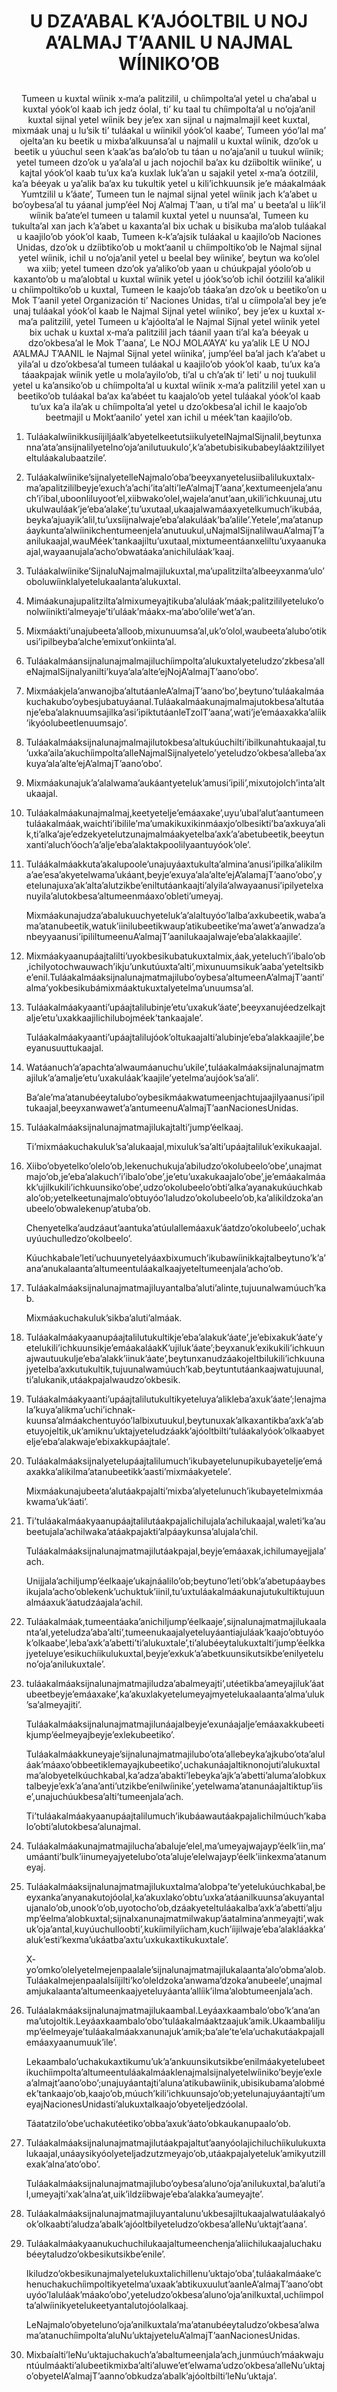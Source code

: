 <h1 align='center'>U DZAʼABAL KʼAJÓOLTBIL U NOJ AʼALMAJ TʼAANIL U NAJMAL WÍINIKOʼOB</h1>
<h2 align='center'></h2>
<p align='center'>Tumeen u kuxtal wíinik x‐maʼa palitzilil, u chíimpoltaʼal yetel u chaʼabal u kuxtal yóokʼol kaab ich jedz óolal, tiʼ ku taal tu chíimpoltaʼal u noʼojaʼanil kuxtal sijnal yetel wíinik bey jeʼex xan sijnal u najmalmajil keet kuxtal, mixmáak unaj u luʼsik tiʼ tuláakal u wíinikil yóokʼol kaabeʼ,
Tumeen yóoʼlal maʼ ojeltaʼan ku beetik u mixbaʼalkuunsaʼal u najmalil u kuxtal wíinik, dzoʼok u beetik u yúuchul seen kʼaakʼas baʼaloʼob tu táan u noʼajaʼanil u tuukul wíinik; yetel tumeen dzoʼok u yaʼalaʼal u jach nojochil baʼax ku dzíiboltik wíinikeʼ, u kajtal yóokʼol kaab tuʼux kaʼa kuxlak lukʼaʼan u sajakil yetel x‐maʼa óotzilil, kaʼa béeyak u yaʼalik baʼax ku tukultik yetel u kiliʼichkuunsik jeʼe máakalmáak Yumtzilil u kʼáateʼ,
Tumeen tun le najmal sijnal yetel wíinik jach kʼaʼabet u boʼoybesaʼal tu yáanal jumpʼéel Noj Aʼalmaj Tʼaan, u tiʼal maʼ u beetaʼal u líikʼil wíinik baʼateʼel tumeen u talamil kuxtal yetel u nuunsaʼal,
Tumeen ku tukultaʼal xan jach kʼaʼabet u kaxantaʼal bix uchak u bisikuba maʼalob tuláakal u kaajiloʼob yóokʼol kaab,
Tumeen k‐kʼaʼajsik tuláakal u kaajiloʼob Naciones Unidas, dzoʼok u dzíibtikoʼob u moktʼaanil u chíimpoltikoʼob le Najmal sijnal yetel wíinik, ichil u noʼojaʼanil yetel u beelal bey wíinikeʼ, beytun wa koʼolel wa xiib; yetel tumeen dzoʼok yaʼalikoʼob yaan u chúukpajal yóoloʼob u kaxantoʼob u maʼalobtal u kuxtal wíinik yetel u jóokʼsoʼob ichil óotzilil kaʼalikil u chíimpoltikoʼob u kuxtal,
Tumeen le kaajoʼob táakaʼan dzoʼok u beetikoʼon u Mok Tʼaanil yetel Organización tiʼ Naciones Unidas, tiʼal u cíimpolaʼal bey jeʼe unaj tuláakal yóokʼol kaab le Najmal Sijnal yetel wíinikoʼ, bey jeʼex u kuxtal x‐maʼa palitzilil, yetel
Tumeen u kʼajóoltaʼal le Najmal Sijnal yetel wíinik yetel bix uchak u kuxtal x‐maʼa palitzilil jach táanil yaan tiʼal kaʼa béeyak u dzoʼokbesaʼal le Mok Tʼaanaʼ,
Le NOJ MOLAʼAYAʼ ku yaʼalik
LE U NOJ AʼALMAJ TʼAANIL le Najmal Sijnal yetel wíinikaʼ, jumpʼéel baʼal jach kʼaʼabet u yilaʼal u dzoʼokbesaʼal tumeen tuláakal u kaajiloʼob yóokʼol kaab, tuʼux kaʼa táaakpajak wíinik yetle u molaʼayiloʼob, tiʼal u chʼaʼak tiʼ letiʼ u noj tuukulil yetel u kaʼansikoʼob u chíimpoltaʼal u kuxtal wíinik x‐maʼa palitzilil yetel xan u beetikoʼob tuláakal baʼax kaʼabéet tu kaajaloʼob yetel tuláakal yóokʼol kaab tuʼux kaʼa ilaʼak u chíimpoltaʼal yetel u dzoʼokbesaʼal ichil le kaajoʼob beetmajil u Moktʼaaniloʼ yetel xan ichil u méekʼtan kaajiloʼob.</p>
<ol>
  <li>
    <p>TuláakalwíinikkusíijiljáalkʼabyetelkeetutsiikulyetelNajmalSijnalil,beytunxannaʼataʼansijnalilyetelnoʼojaʼanilutuukuloʼ,kʼaʼabetubisikubabeyláaktzililyeteltuláakalubaatzileʼ.</p>
  </li>
  <li>
    <p>TuláakalwíinikeʼsijnalyetelleNajmaloʼobaʼbeeyxanyetelusiibalilukuxtalx‐maʼapalitzililbeyjeʼexuchʼaʼachiʼitaʼaltiʼleAʼalmajTʼaanaʼ,kextumeenjelaʼanuchʼiʼibal,uboonliluyootʼel,xiibwakoʼolel,wajelaʼanutʼaan,ukiliʼichkuunaj,utuukulwauláakʼjeʼebaʼalakeʼ,tuʼuxutaal,ukaajalwamáaxyetelkumuchʼikubáa,beykaʼajuayikʼalil,tuʼuxsíijnalwajeʼebaʼalakuláakʼbaʼalileʼ.Yeteleʼ,maʼatanupáaykuntaʼalwíinikchentumeenjelaʼanutuukul,uNajmalSijnalilwauAʼalmajTʼaanilukaajal,wauMéekʼtankaajiltuʼuxutaal,mixtumeentáanxeliltuʼuxyaanukaajal,wayaanujalaʼachoʼobwatáakaʼanichiluláakʼkaaj.</p>
  </li>
  <li>
    <p>TuláakalwíinikeʼSijnaluNajmalmajilukuxtal,maʼupalitziltaʼalbeeyxanmaʼuloʼoboluwíinklalyetelukaalantaʼalukuxtal.</p>
  </li>
  <li>
    <p>Mimáakunajupalitziltaʼalmixumeyajtikubaʼaluláakʼmáak;palitzililyetelukoʼonolwíiniktiʼalmeyajeʼtiʼuláakʼmáakx‐maʼaboʼolileʼwetʼaʼan.</p>
  </li>
  <li>
    <p>Mixmáaktiʼunajubeetaʼalloob,mixunuumsaʼal,ukʼoʼolol,waubeetaʼaluboʼotikusiʼipilbeybaʼalcheʼemixutʼonkiintaʼal.</p>
  </li>
  <li>
    <p>TuláakalmáansijnalunajmalmajiluchíimpoltaʼalukuxtalyeteludzoʼzkbesaʼalleNajmalSijnalyaniltiʼkuyaʼalaʼalteʼejNojAʼalmajTʼaanoʼoboʼ.</p>
  </li>
  <li>
    <p>MixmáakjelaʼanwanojbaʼaltutáanleAʼalmajTʼaanoʼboʼ,beytunoʼtuláakalmáakuchakuboʼoybesjubatuyáanal.TuláakalmáakunajmalmajutokbesaʼaltutáanjeʼebaʼalaknuumsajilkaʼasiʼipiktutáanleTzolTʼaanaʼ,watiʼjeʼemáaxakkaʼalíikʼikyóolubeetlenuumsajoʼ.</p>
  </li>
  <li>
    <p>Tuláakalmáaksijnalunajmalmajilutokbesaʼaltukúuchiltiʼibilkunahtukaajal,tuʼuxkaʼailaʼakuchíimpoltaʼalleNajmalSijnalyeteloʼyeteludzoʼokbesaʼallebaʼaxkuyaʼalaʼalteʼejAʼalmajTʼaanoʼoboʼ.</p>
  </li>
  <li>
    <p>Mixmáakunajukʼaʼalalwamaʼaukáantyetelukʼamusiʼipiliʼ,mixutojolchʼintaʼaltukaajal.</p>
  </li>
  <li>
    <p>Tuláakalmáakunajmalmaj,keetyeteljeʼemáaxakeʼ,uyuʼubalʼalutʼaantumeentuláakalmáak,waichtiʼibilileʼmaʼumakikuxikinmáaxjoʼolbesiktiʼbaʼaxkuyaʼalik,tiʼalkaʼajeʼedzekyetelutzunajmalmáakyetelbaʼaxkʼaʼabetubeetik,beeytunxantiʼaluchʼóochʼaʼaljeʼebaʼalaktakpoolilyaantuyóokʼoleʼ.</p>
  </li>
  <li>
    <p>Tuláákalmáakkutaʼakalupooleʼunajuyáaxtukultaʼalminaʼanusiʼipilkaʼalikilmaʼaeʼesaʼakyetelwamaʼukáant,beyjeʼexuyaʼalaʼalteʼejAʼalamajTʼaanoʼoboʼ,yetelunajuxaʼakʼaltaʼalutzikbeʼeniltutáankaajtiʼalyilaʼalwayaanusiʼipilyetelxanuyilaʼalutokbesaʼaltumeenmáaxoʼobletiʼumeyaj.</p>
    <p>Mixmáakunajudzaʼabalukuuchyetelukʼaʼalaltuyóoʼlalbaʼaxkubeetik,wabaʼamaʼatanubeetik,watukʼiinilubeetikwaupʼatikubeetikeʼmaʼawetʼaʼanwadzaʼanbeyyaanusiʼipililtumeenuAʼalmajTʼaanilukaajalwajeʼebaʼalakkaajileʼ.</p>
  </li>
  <li>
    <p>Mixmáakyaanupáajtaliltiʼuyokbesikubatukuxtalmix,áak,yeteluchʼiʼibaloʼob,ichilyotochwauwachʼikjuʼunkutúuxtaʼaltiʼ,mixunuumsikukʼaabaʼyeteltsikbeʼenil.TuláakalmáaksijnalunajmatmajiluboʼoybesaʼaltumeenAʼalmajTʼaantiʼalmaʼyokbesikubámixmáaktukuxtalyetelmaʼunuumsaʼal.</p>
  </li>
  <li>
    <p>Tuláakalmáakyaantiʼupáajtalilubinjeʼetuʼuxakukʼáateʼ,beeyxanujéedzelkajtaljeʼetuʼuxakkaajilichilubojméekʼtankaajaleʼ.</p>
    <p>Tuláakalmáakyaantiʼupáajtalilujóokʼoltukaajaltiʼalubinjeʼebaʼalakkaajileʼ,beeyanusuuttukaajal.</p>
  </li>
  <li>
    <p>Watáanuchʼaʼapachtaʼalwaumáanuchuʼukileʼ,tuláakalmáaksijnalunajmatmajilukʼaʼamaljeʼetuʼuxakuláakʼkaajileʼyetelmaʼaujóokʼsaʼaliʼ.</p>
    <p>Baʼaleʼmaʼatanubéeytaluboʼoybesikmáakwatumeenjachtujaajilyaanusiʼipiltukaajal,beeyxanwawetʼaʼantumeenuAʼalmajTʼaanNacionesUnidas.</p>
  </li>
  <li>
    <p>Tuláakalmáaksijnalunajmatmajilukajtaltiʼjumpʼéelkaaj.</p>
    <p>Tiʼmixmáakuchakulukʼsaʼalukaajal,mixulukʼsaʼaltiʼupáajtalilukʼexikukaajal.</p>
  </li>
  <li>
    <p>Xiiboʼobyetelkoʼoleloʼob,lekenuchukujaʼabiludzoʼokolubeeloʼobeʼ,unajmatmajoʼob,jeʼebaʼalakuchʼiʼibaloʼobeʼ,jeʼetuʼuxakukaajaloʼobeʼ,jeʼemáakalmáakkʼujilkukiliʼichkuunsikoʼobeʼ,udzoʼokolubeeloʼobtiʼalkaʼayanakukúuchkabaloʼob;yetelkeetunajmaloʼobtuyóoʼlaludzoʼokolubeeloʼob,kaʼalikildzokaʼanubeeloʼobwalekenupʼatubaʼob.</p>
    <p>Chenyetelkaʼaudzáautʼaantukaʼatúulallemáaxukʼáatdzoʼokolubeeloʼ,uchakuyúuchulledzoʼokolbeeloʼ.</p>
    <p>Kúuchkabaleʼletiʼuchuunyetelyáaxbixumuchʼikubawíinikkajtalbeytunoʼkʼaʼanaʼanukalaantaʼaltumeentuláakalkaajyeteltumeenjalaʼachoʼob.</p>
  </li>
  <li>
    <p>Tuláakalmáaksijnalunajmatmajiluyantalbaʼalutiʼalinte,tujuunalwamúuchʼkab.</p>
    <p>Mixmáakuchakulukʼsikbaʼalutiʼalmáak.</p>
  </li>
  <li>
    <p>Tuláakalmáakyaanupáajtalilutukultikjeʼebaʼalakukʼáateʼ,jeʼebixakukʼáateʼyetelukiliʼichkuunsikjeʼemáakaláakKʼujilukʼáateʼ;beyxanukʼexikukiliʼichkuunajwautuukuljeʼebaʼalakkʼiinukʼáateʼ,beytunxanudzáakojeltbilukiliʼichkuunajyetelbaʼaxkutukultik,tujuunalwamúuchʼkab,beytuntutáankaajwatujuunal,tiʼalukanik,utáakpajalwaudzoʼokbesik.</p>
  </li>
  <li>
    <p>Tuláakalmáakyaantiʼupáajtalilutukultikyeteluyaʼaliklebaʼaxukʼáateʼ;lenajmalaʼkuyaʼalikmaʼuchiʼichnak‐kuunsaʼalmáakchentuyóoʼlalbixutuukul,beytunuxakʼalkaxantikbaʼaxkʼaʼabetuyojeltik,ukʼamiknuʼuktajyeteludzáakkʼajóoltbiltiʼtuláakalyóokʼolkaabyeteljeʼebaʼalakwajeʼebixakkupáajtaleʼ.</p>
  </li>
  <li>
    <p>Tuláakalmáaksijnalyetelupáajtalilumuchʼikubayetelunupikubayeteljeʼemáaxakkaʼalikilmaʼatanubeetikkʼaastiʼmixmáakyeteleʼ.</p>
    <p>Mixmáakunajubeetaʼalutáakpajaltiʼmixbaʼalyetelunuchʼikubayetelmixmáakwamaʼukʼáatiʼ.</p>
  </li>
  <li>
    <p>Tiʼtuláakalmáakyaanupáajtalilutáakpajalichilujalaʼachilukaajal,waletiʼkaʼaubeetujalaʼachilwakaʼatáakpajaktiʼalpáaykunsaʼalujalaʼchil.</p>
    <p>Tuláakalmáaksijnalunajmatmajilutáakpajal,beyjeʼemáaxak,ichilumayejjalaʼach.</p>
    <p>Unijjalaʼachiljumpʼéelkaajeʼukajnáaliloʼob;beytunoʼletiʼobkʼaʼabetupáaybesikujalaʼachoʼoblekenkʼuchuktukʼiinil,tuʼuxtuláakalmáakunajutukultiktujuunalmáaxukʼáatudzáajalaʼachil.</p>
  </li>
  <li>
    <p>Tuláakalmáak,tumeentáakaʼanichiljumpʼéelkaajeʼ,sijnalunajmatmajilukaalantaʼal,yeteludzaʼabaʼaltiʼ,tumeenukaajalyeteluyáantiajuláakʼkaajoʼobtuyóokʼolkaabeʼ,lebaʼaxkʼaʼabettiʼtiʼalukuxtaleʼ,tiʼalubéeytalukuxtaltiʼjumpʼéelkkajyeteluyeʼesikuchíikulukuxtal,beyjeʼexkukʼaʼabetkuunsikutsikbeʼenilyetelunoʼojaʼanilukuxtaleʼ.</p>
  </li>
  <li>
    <p>tuláakalmáaksijnalunajmatmajiludzaʼabalmeyajtiʼ,utéetikbaʼameyajilukʼáatubeetbeyjeʼemáaxakeʼ,kaʼakuxlakyetelumeyajmyetelukaalaantaʼalmaʼulukʼsaʼalmeyajitiʼ.</p>
    <p>Tuláakalmáaksijnalunajmatmajilunáajalbeyjeʼexunáajaljeʼemáaxakkubeetikjumpʼéelmeyajbeyjeʼexlekubeetikoʼ.</p>
    <p>Tuláakalmáakkuneyajeʼsijnalunajmatmajiluboʼotaʼallebeykaʼajkuboʼotaʼaluláakʼmáaxoʼobbeetiklemayajkubeetikoʼ,uchakunáajaltiknonojutiʼalukuxtalmaʼalobyetelkúuchkabal,kaʼadzaʼabaktiʼlebeykaʼajkʼaʼabettiʼalumaʼalobkuxtalbeyjeʼexkʼaʼanaʼantiʼutzikbeʼenilwíinikeʼ,yetelwamaʼatanunáajaltiktupʼiiseʼ,unajuchúukbesaʼaltiʼtumeenjalaʼach.</p>
    <p>Tiʼtuláakalmáakyaanupáajtalilumuchʼikubáawautáakpajalichilmúuchʼkabaloʼobtiʼalutokbesaʼalunajmal.</p>
  </li>
  <li>
    <p>Tuláakalmáakunajmatmajiluchaʼabalujeʼelel,maʼumeyajwajaypʼéelkʼiin,maʼumáantiʼbulkʼiinumeyajyeteluboʼotaʼalujeʼelelwajaypʼéelkʼiinkexmaʼatanumeyaj.</p>
  </li>
  <li>
    <p>Tuláakalmáaksijnalunajmatmajilukuxtalmaʼalobpaʼteʼyetelukúuchkabal,beeyxankaʼanyanakutojóolal,kaʼakuxlakoʼobtuʼuxkaʼatáanilkuunsaʼakuyantalujanaloʼob,unookʼoʼob,uyotochoʼob,dzáakyeteltuláakalbaʼaxkʼaʼabettiʼaljumpʼéelmaʼalobkuxtal;sijnalxanunajmatmilwakupʼáatalminaʼanmeyajtiʼ,wakukʼojaʼantal,kuyúuchulloobtiʼ,kukíimilyíicham,kuchʼíijilwajeʼebaʼalakláakkaʼalukʼestiʼkexmaʼukáatbaʼaxtuʼuxkukaxtikukuxtaleʼ.</p>
    <p>X‐yoʼomkoʼolelyetelmejenpaalaleʼsijnalunajmatmajilukalaantaʼaloʼobmaʼalob.Tuláakalmejenpaalalsíijiltiʼkoʼoleldzokaʼanwamaʼdzokaʼanubeeleʼ,unajmalamjukalaantaʼaltumeenkaajyeteluyáantaʼallíikʼilmaʼalobtumeenjalaʼach.</p>
  </li>
  <li>
    <p>Tuláalakmáaksijnalunajmatmajilukaambal.Leyáaxkaambaloʼoboʼkʼanaʼanmaʼutojoltik.Leyáaxkaambaloʼoboʼtuláakalmáaktzaajukʼamik.Ukaambaliljumpʼéelmeyajeʼtuláakalmáakxanunajukʼamik;baʼaleʼteʼelaʼuchakutáakpajallemáaxyaanumuukʼileʼ.</p>
    <p>Lekaambaloʼuchakukaxtikumuʼukʼaʼankuunsikutsikbeʼenilmáakyetelubeetikuchíimpoltaʼaltumeentuláakalmáaklenajmalsijnalyetelwíinikoʼbeyjeʼexleaʼalmajtʼaanoʼoboʼ;unajuyáantajtiʼalunaʼatikubawíinik,ubisikubamaʼalobméekʼtankaajoʼob,kaajoʼob,múuchʼkiliʼichkuunsajoʼob;yetelunajuyáantajtiʼumeyajNacionesUnidastiʼalukuxtalkaajoʼobyeteljedzóolal.</p>
    <p>Táatatziloʼobeʼuchakutéetikoʼobbaʼaxukʼáatoʼobkaukanupaaloʼob.</p>
  </li>
  <li>
    <p>Tuláakalmáaksijnalunajmatmajilutáakpajaltutʼaanyóolajichiluchíikulukuxtalukaajal,unáaysikyóolyeteljadzutzmeyajoʼob,utáakpajalyetelukʼamikyutzillexakʼalnaʼatoʼoboʼ.</p>
    <p>Tuláakalmáaksijnalunajmatmajiluboʼoybesaʼalunoʼojaʼanilukuxtal,baʼalutiʼal,umeyajtiʼxakʼalnaʼat,uikʼildzíibwajeʼebaʼalakkaʼaumeyajteʼ.</p>
  </li>
  <li>
    <p>TuláakalmáaksijnalunajmatmajiluyantalunuʼukbesajiltukaajalwatuláakalyóokʼolkaabtiʼaludzaʼabalkʼajóoltbilyeteludzoʼokbesaʼalleNuʼuktajtʼaanaʼ.</p>
  </li>
  <li>
    <p>Tuláakalmáakyaanukuchuchilukaajaltumeenchenjaʼaliichilukaajaluchakubéeytaludzoʼokbesikutsikbeʼenileʼ.</p>
    <p>Ikiludzoʼokbesikunajmalyetelukuxtalichillenuʼuktajoʼobaʼ,tuláakalmáakeʼchenuchakuchíimpoltikyetelmaʼuxaakʼabtikuxuulutʼaanleAʼalmajTʼaanoʼobtuyóoʼlaluláakʼmáakoʼoboʼ,yeteludzoʼokbesaʼalunoʼojaʼanilkuxtal,uchíimpoltaʼalwíinikyetelukeetyantalutojóolalkaaj.</p>
    <p>LeNajmaloʼobyetelunoʼojaʼanilkuxtalaʼmaʼatanubéeytaludzoʼokbesaʼalwamaʼatanuchíimpoltaʼaluNuʼuktajyeteluAʼalmajTʼaanNacionesUnidas.</p>
  </li>
  <li>
    <p>MixbaíaltiʼleNuʼuktajuchakuchʼaʼabaltumeenjalaʼach,junmúuchʼmáakwajuntúulmáaktiʼalubeetikmixbaʼaltiʼaluweʼetʼelwamaʼudzoʼokbesaʼalleNuʼuktajoʼobyetelAʼalmajTʼaannoʼobkudzaʼabalkʼajóoltbiltiʼleNuʼuktajaʼ.</p>
  </li>
</ol>